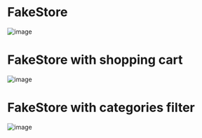 # FakeStore
![image](https://github.com/lauragonro/FakeStore/assets/141372877/c94c0c77-a6fa-4ec1-a9c2-2b7ed45c7043)
# FakeStore with shopping cart
![image](https://github.com/lauragonro/FakeStore-Cart/assets/141372877/2ac03fca-982f-4e31-8bf5-7e3e57c5c9f9)
# FakeStore with categories filter
![image](https://github.com/lauragonro/FakeStore/assets/141372877/9c06f49e-5e6d-452e-9303-f002673af86a)

